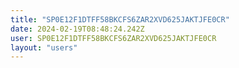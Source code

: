 ```yaml
---
title: "SP0E12F1DTFF58BKCFS6ZAR2XVD625JAKTJFE0CR"
date: 2024-02-19T08:48:24.242Z
user: SP0E12F1DTFF58BKCFS6ZAR2XVD625JAKTJFE0CR
layout: "users"
---
```

    